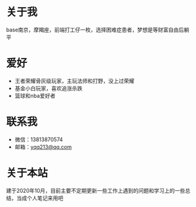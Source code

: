 # 关于我

 base南京，摩羯座，前端打工仔一枚，选择困难症患者，梦想是等财富自由后躺平



# 爱好

- 王者荣耀骨灰级玩家，主玩法师和打野，没上过荣耀
- 基金小白玩家，喜欢追涨杀跌
- 篮球和nba爱好者



# 联系我

- 微信：13813870574
- 邮箱：yqq213@qq.com



# 关于本站

建于2020年10月，目前主要不定期更新一些工作上遇到的问题和学习上的一些总结，当成个人笔记来用吧